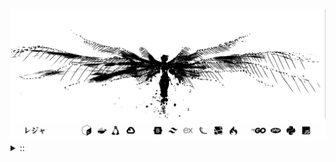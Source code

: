 <img src="./banner.png">
<details><summary> :: </summary>
<!--START_SECTION:waka-->

```
From: 09 August 2024 - To: 25 October 2025

Total Time: 2,049 hrs 13 mins

PHP                        542 hrs 57 mins //////-------------------   24.67 %
Python                     426 hrs 14 mins /////--------------------   19.36 %
Markdown                   223 hrs 54 mins ///----------------------   10.17 %
Other                      151 hrs 55 mins //-----------------------   06.90 %
```

<!--END_SECTION:waka-->
</details>
